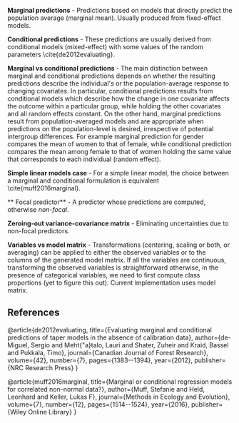

**Marginal predictions** - Predictions based on models that directly predict the population average (marginal mean). Usually produced from fixed-effect models.

**Conditional predictions** - These predictions are usually derived from conditional models (mixed-effect) with some values of the random parameters \cite{de2012evaluating}.

**Marginal vs conditional predictions** - The main distinction between marginal and conditional predictions depends on whether the resulting predictions describe the individual's or the population-average response to changing covariates. In particular, conditional predictions results from conditional models which describe how the change in one covariate affects the outcome within a particular group, while holding the other covariates and all random effects constant. On the other hand, marginal predictions result from population-averaged models and are appropriate when predictions on the population-level is desired, irrespective of potential intergroup differences. For example marginal prediction for gender compares the mean of women to that of female, while conditional prediction compares the mean among female to that of women holding the same value that corresponds to each individual (random effect).

**Simple linear models case** - For a simple linear model, the choice between a marginal and conditional formulation is equivalent \cite{muff2016marginal}.

** Focal predictor** - A predictor whose predictions are computed, otherwise _non-focal_.

**Zeroing-out variance-covariance matrix** - Eliminating uncertainties due to non-focal predictors.

**Variables vs model matrix** - Transformations (centering, scaling or both, or averaging) can be applied to either the observed variables or to the columns of the generated model matrix. If all the variables are continuous, transforming the observed variables is straightforward otherwise, in the presence of categorical variables, we need to first compute class proportions (yet to figure this out). Current implementation uses model matrix.


## References 

@article{de2012evaluating,
  title={Evaluating marginal and conditional predictions of taper models in the absence of calibration data},
  author={de-Miguel, Sergio and Meht{\"a}talo, Lauri and Shater, Zuheir and Kraid, Bassel and Pukkala, Timo},
  journal={Canadian Journal of Forest Research},
  volume={42},
  number={7},
  pages={1383--1394},
  year={2012},
  publisher={NRC Research Press}
}

@article{muff2016marginal,
  title={Marginal or conditional regression models for correlated non-normal data?},
  author={Muff, Stefanie and Held, Leonhard and Keller, Lukas F},
  journal={Methods in Ecology and Evolution},
  volume={7},
  number={12},
  pages={1514--1524},
  year={2016},
  publisher={Wiley Online Library}
}
